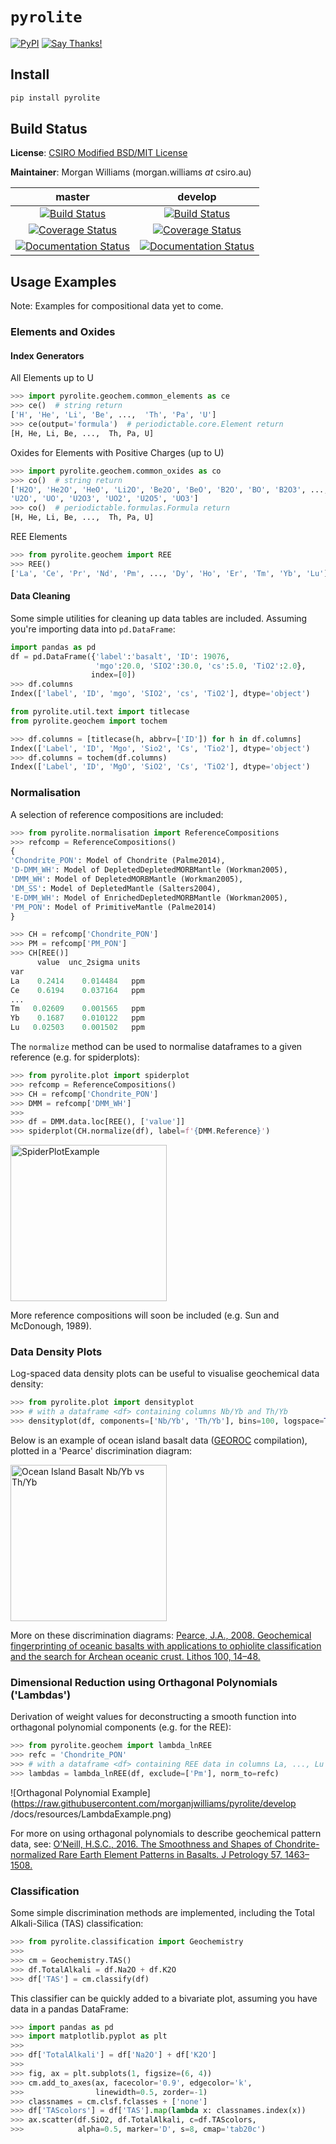 # `pyrolite`
[![PyPI](https://img.shields.io/pypi/v/pyrolite.svg)](https://pypi.python.org/pypi/pyrolite/)
[![Say Thanks!](https://img.shields.io/badge/Say%20Thanks-!-1EAEDB.svg)](https://saythanks.io/to/morganjwilliams)
## Install

```bash
pip install pyrolite
```

## Build Status


**License**:  [CSIRO Modified BSD/MIT License](https://raw.githubusercontent.com/morganjwilliams/pyrolite/master/LICENSE)

**Maintainer**: Morgan Williams (morgan.williams _at_ csiro.au)

| **master** | **develop** |
|:----------:|:-----------:|
| [![Build Status](https://travis-ci.org/morganjwilliams/pyrolite.svg?branch=master)](https://travis-ci.org/morganjwilliams/pyrolite) | [![Build Status](https://travis-ci.org/morganjwilliams/pyrolite.svg?branch=develop)](https://travis-ci.org/morganjwilliams/pyrolite) |
| [![Coverage Status](https://coveralls.io/repos/github/morganjwilliams/pyrolite/badge.svg?branch=master)](https://coveralls.io/github/morganjwilliams/pyrolite?branch=master) | [![Coverage Status](https://coveralls.io/repos/github/morganjwilliams/pyrolite/badge.svg?branch=develop)](https://coveralls.io/github/morganjwilliams/pyrolite?branch=develop) |
| [![Documentation Status](https://readthedocs.org/projects/pyrolite/badge/?version=master)](https://pyrolite.readthedocs.io/en/master/?badge=master) | [![Documentation Status](https://readthedocs.org/projects/pyrolite/badge/?version=master)](https://pyrolite.readthedocs.io/en/develop/?badge=develop) |

## Usage Examples

Note: Examples for compositional data yet to come.

### Elements and Oxides

#### Index Generators

All Elements up to U
```python
>>> import pyrolite.geochem.common_elements as ce
>>> ce()  # string return
['H', 'He', 'Li', 'Be', ...,  'Th', 'Pa', 'U']
>>> ce(output='formula')  # periodictable.core.Element return
[H, He, Li, Be, ...,  Th, Pa, U]
```
Oxides for Elements with Positive Charges (up to U)
```python
>>> import pyrolite.geochem.common_oxides as co
>>> co()  # string return
['H2O', 'He2O', 'HeO', 'Li2O', 'Be2O', 'BeO', 'B2O', 'BO', 'B2O3', ...,
'U2O', 'UO', 'U2O3', 'UO2', 'U2O5', 'UO3']
>>> co()  # periodictable.formulas.Formula return
[H, He, Li, Be, ...,  Th, Pa, U]
```
REE Elements
```python
>>> from pyrolite.geochem import REE
>>> REE()
['La', 'Ce', 'Pr', 'Nd', 'Pm', ..., 'Dy', 'Ho', 'Er', 'Tm', 'Yb', 'Lu']
```

#### Data Cleaning

Some simple utilities for cleaning up data tables are included. Assuming you're importing data into `pd.DataFrame`:
```python
import pandas as pd
df = pd.DataFrame({'label':'basalt', 'ID': 19076,
                   'mgo':20.0, 'SIO2':30.0, 'cs':5.0, 'TiO2':2.0},
                  index=[0])
>>> df.columns
Index(['label', 'ID', 'mgo', 'SIO2', 'cs', 'TiO2'], dtype='object')
```
```python
from pyrolite.util.text import titlecase
from pyrolite.geochem import tochem

>>> df.columns = [titlecase(h, abbrv=['ID']) for h in df.columns]
Index(['Label', 'ID', 'Mgo', 'Sio2', 'Cs', 'Tio2'], dtype='object')
>>> df.columns = tochem(df.columns)
Index(['Label', 'ID', 'MgO', 'SiO2', 'Cs', 'TiO2'], dtype='object')
```

### Normalisation

A selection of reference compositions are included:

```python
>>> from pyrolite.normalisation import ReferenceCompositions
>>> refcomp = ReferenceCompositions()
{
'Chondrite_PON': Model of Chondrite (Palme2014),
'D-DMM_WH': Model of DepletedDepletedMORBMantle (Workman2005),
'DMM_WH': Model of DepletedMORBMantle (Workman2005),
'DM_SS': Model of DepletedMantle (Salters2004),
'E-DMM_WH': Model of EnrichedDepletedMORBMantle (Workman2005),
'PM_PON': Model of PrimitiveMantle (Palme2014)
}
```

```python
>>> CH = refcomp['Chondrite_PON']
>>> PM = refcomp['PM_PON']
>>> CH[REE()]
      value  unc_2sigma units
var                           
La    0.2414    0.014484   ppm
Ce    0.6194    0.037164   ppm
...
Tm   0.02609    0.001565   ppm
Yb    0.1687    0.010122   ppm
Lu   0.02503    0.001502   ppm
```

The `normalize` method can be used to normalise dataframes to a given reference (e.g. for spiderplots):
```python
>>> from pyrolite.plot import spiderplot
>>> refcomp = ReferenceCompositions()
>>> CH = refcomp['Chondrite_PON']
>>> DMM = refcomp['DMM_WH']
>>>
>>> df = DMM.data.loc[REE(), ['value']]
>>> spiderplot(CH.normalize(df), label=f'{DMM.Reference}')
```

<img src="https://raw.githubusercontent.com/morganjwilliams/pyrolite/develop/docs/resources/SpiderplotExample.png" alt="SpiderPlotExample" height="250px"/>

More reference compositions will soon be included (e.g. Sun and McDonough, 1989).

### Data Density Plots

Log-spaced data density plots can be useful to visualise geochemical data density:
```python
>>> from pyrolite.plot import densityplot
>>> # with a dataframe <df> containing columns Nb/Yb and Th/Yb
>>> densityplot(df, components=['Nb/Yb', 'Th/Yb'], bins=100, logspace=True)
```
Below is an example of ocean island basalt data
([GEOROC](http://georoc.mpch-mainz.gwdg.de/georoc/) compilation), plotted in a
'Pearce' discrimination diagram:

<img src="https://raw.githubusercontent.com/morganjwilliams/pyrolite/develop/docs/resources/OIB_PearcePlot.png" alt="Ocean Island Basalt Nb/Yb vs Th/Yb" height="250px"/>

More on these discrimination diagrams: [Pearce, J.A., 2008. Geochemical fingerprinting of oceanic basalts with applications to ophiolite classification and the search for Archean oceanic crust. Lithos 100, 14–48.](https://doi.org/10.1016/j.lithos.2007.06.016)


### Dimensional Reduction using Orthagonal Polynomials ('Lambdas')

Derivation of weight values for deconstructing a smooth function into orthagonal
polynomial components (e.g. for the REE):
```python
>>> from pyrolite.geochem import lambda_lnREE
>>> refc = 'Chondrite_PON'
>>> # with a dataframe <df> containing REE data in columns La, ..., Lu
>>> lambdas = lambda_lnREE(df, exclude=['Pm'], norm_to=refc)
```

![Orthagonal Polynomial Example](https://raw.githubusercontent.com/morganjwilliams/pyrolite/develop /docs/resources/LambdaExample.png)

For more on using orthagonal polynomials to describe geochemical pattern data, see: [O’Neill, H.S.C., 2016. The Smoothness and Shapes of Chondrite-normalized Rare Earth Element Patterns in Basalts. J Petrology 57, 1463–1508.](https://doi.org/10.1093/petrology/egw047)


### Classification

Some simple discrimination methods are implemented, including the Total Alkali-Silica (TAS) classification:

```python
>>> from pyrolite.classification import Geochemistry
>>>
>>> cm = Geochemistry.TAS()
>>> df.TotalAlkali = df.Na2O + df.K2O
>>> df['TAS'] = cm.classify(df)
```
This classifier can be quickly added to a bivariate plot, assuming you have data in a pandas DataFrame:
```python
>>> import pandas as pd
>>> import matplotlib.pyplot as plt
>>>
>>> df['TotalAlkali'] = df['Na2O'] + df['K2O']
>>>
>>> fig, ax = plt.subplots(1, figsize=(6, 4))
>>> cm.add_to_axes(ax, facecolor='0.9', edgecolor='k',
>>>                linewidth=0.5, zorder=-1)
>>> classnames = cm.clsf.fclasses + ['none']
>>> df['TAScolors'] = df['TAS'].map(lambda x: classnames.index(x))
>>> ax.scatter(df.SiO2, df.TotalAlkali, c=df.TAScolors,
>>>            alpha=0.5, marker='D', s=8, cmap='tab20c')
```
